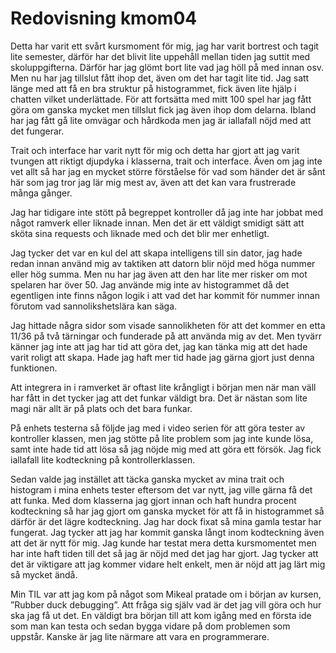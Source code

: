 ---
---
Redovisning kmom04
=========================

Detta har varit ett svårt kursmoment för mig, jag har varit bortrest och tagit lite semester, därför har det blivit lite uppehåll mellan tiden jag suttit med skoluppgifterna.
Därför har jag glömt bort lite vad jag höll på med innan osv.
Men nu har jag tillslut fått ihop det, även om det har tagit lite tid.
Jag satt länge med att få en bra struktur på histogrammet, fick även lite hjälp i chatten vilket underlättade.
För att fortsätta med mitt 100 spel har jag fått göra om ganska mycket men tillslut fick jag även ihop dom delarna. Ibland har jag fått gå lite omvägar och hårdkoda men jag är iallafall nöjd med att det fungerar.

Trait och interface har varit nytt för mig och detta har gjort att jag varit tvungen att riktigt djupdyka i klasserna, trait och interface.
Även om jag inte vet allt så har jag en mycket större förståelse för vad som händer det är sånt här som jag tror jag lär mig mest av, även att det kan vara frustrerade många gånger.

Jag har tidigare inte stött på begreppet kontroller då jag inte har jobbat med något ramverk eller liknade innan.
Men det är ett väldigt smidigt sätt att sköta sina requests och liknade med och det blir mer enhetligt.

Jag tycker det var en kul del att skapa intelligens till sin dator, jag hade redan innan använd mig av taktiken att datorn blir nöjd med höga nummer eller hög summa.
Men nu har jag även att den har lite mer risker om mot spelaren har över 50.
Jag använde mig inte av histogrammet då det egentligen inte finns någon logik i att vad det har kommit för nummer innan förutom vad sannolikshetslära kan säga.

Jag hittade några sidor som visade sannolikheten för att det kommer en etta 11/36 på två tärningar och funderade på att använda mig av det.
Men tyvärr känner jag inte att jag har tid att göra det, jag kan tänka mig att det hade varit roligt att skapa.
Hade jag haft mer tid hade jag gärna gjort just denna funktionen.

Att integrera in i ramverket är oftast lite krångligt i början men när man väll har fått in det tycker jag att det funkar väldigt bra.
Det är nästan som lite magi när allt är på plats och det bara funkar.

På enhets testerna så följde jag med i video serien för att göra tester av kontroller klassen, men jag stötte på lite problem som jag inte kunde lösa, samt inte hade tid att lösa så jag nöjde mig med att göra ett försök.
Jag fick iallafall lite kodteckning på kontrollerklassen.

Sedan valde jag instället att täcka ganska mycket av mina trait och histogram i mina enhets tester eftersom det var nytt, jag ville gärna få det att funka.
Med dom klasserna jag gjort innan och haft hundra procent kodteckning så har jag gjort om ganska mycket för att få in histogrammet så därför är det lägre kodteckning.
Jag har dock fixat så mina gamla testar har fungerat.
Jag tycker att jag har kommit ganska långt inom kodteckning även att det är nytt för mig.
Jag kunde har testat mera detta kursmomentet men har inte haft tiden till det så jag är nöjd med det jag har gjort.
Jag tycker att det är viktigare att jag kommer vidare helt enkelt, men är nöjd att jag lärt mig så mycket ändå.


Min TIL var att jag kom på något som Mikeal pratade om i början av kursen, ”Rubber duck debugging”.
Att fråga sig själv vad är det jag vill göra och hur ska jag få ut det.
En väldigt bra början till att kom igång med en första ide som man kan testa och sedan bygga vidare på dom problemen som uppstår.
Kanske är jag lite närmare att vara en programmerare.
